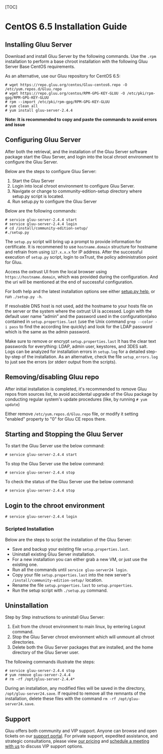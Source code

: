 [TOC]

# CentOS 6.5 Installation Guide
## Installing Gluu Server 
Download and install Gluu Server by the following commands. Use the
`.rpm` installation to perform a base chroot installation with the
following Gluu Server Base CentOS requirements.

As an alternative, use our Gluu repository for CentOS 6.5:

```
# wget https://repo.gluu.org/centos/Gluu-centos6.repo -O /etc/yum.repos.d/Gluu.repo
# wget https://repo.gluu.org/centos/RPM-GPG-KEY-GLUU -O /etc/pki/rpm-gpg/RPM-GPG-KEY-GLUU
# rpm --import /etc/pki/rpm-gpg/RPM-GPG-KEY-GLUU
# yum clean all
# yum install gluu-server-2.4.4
```
**Note: It is recommended to copy and paste the commands to avoid errors and issue**

## Configuring Gluu Server

After both the retrieval, and the installation of the Gluu Server
software package start the Gluu Server, and login into the local chroot
environment to configure the Gluu Server.

Below are the steps to configure Gluu Server:

1. Start the Gluu Server
2. Login into local chroot environment to configure Gluu Server.
3. Navigate or change to community-edition-setup directory where setup.py script is located.
4. Run setup.py to configure the Gluu Server

Below are the following commands:

```
# service gluu-server-2.4.4 start
# service gluu-server-2.4.4 login
# cd /install/community-edition-setup/
#./setup.py
```

The `setup.py` script will bring up a prompt to provide information for certificate. It is recommened to use
`hostname.domain` structure for hostname and refrain from using `127.x.x.x`
for IP address. After the successful execution of `setup.py` script, login to oxTrust,
the policy administration point for Gluu. 

Access the oxtrust UI from the local browser using `https://hostname.domain`, which was provided during the configuration. And the uri will be mentioned at the end of successful configuration.

For both help and the latest installation options see either [setup.py help](./setup_py.md), or run `./setup.py -h`.

If resolvable DNS host is not used, add the hostname to your hosts file on the server or the system where the oxtrust UI is accessed. Login with the default user name “admin” and the password used in the configuration(also contained in `setup.properties.last` (use the Unix command `grep --color -i pass` to find the according line quickly) and look for the LDAP password which is the same as the admin password.

Make sure to remove or encrypt `setup.properties.last` It has the clear  text passwords for everything: LDAP, admin user, keystores, and 3DES salt. Logs can be analyzed for installation errors in `setup.log` for a detailed step-by-step of the installation. As an alternative, check the file `setup_errors.log` to just see the errors (or stderr output from the scripts).

## Removing/disabling Gluu repo

After initial installation is completed, it's recommended to remove Gluu repos from sources list, to avoid accidental upgrade of the Gluu package by conducting regular system's update procedures (like, by running `# yum update`)

Either remove `/etc/yum.repos.d/Gluu.repo` file, or modify it setting "enabled" property to "0" for Gluu CE repos there.

## Starting and Stopping the Gluu Server

To start the Gluu Server use the below command:

```
# service gluu-server-2.4.4 start
```

To stop the Gluu Server use the below command:

```
# service gluu-server-2.4.4 stop
```

To check the status of the Gluu Server use the below command:

```
# service gluu-server-2.4.4 stop
```

## Login to the chroot environment

```
# service gluu-server-2.4.4 login
```

### Scripted Installation

Below are the steps to script the installation of the Gluu Server:

* Save and backup your existing file `setup.properties.last`.
* Uninstall existing Gluu Server installation.
* For a new installation you can either grab a new VM, or just use the
  existing one.
* Run all the commands until `service gluu-server24 login`.
* Copy your file `setup.properties.last` into the new server's
  `/install/community-edition-setup/` location.
* Rename the file `setup.properties.last` to `setup.properties`.
* Run the setup script with `./setup.py` command.

## Uninstallation

Step by Step instructions to uninstall Gluu Server:  

1.  Exit from the chroot environment to main linux, by entering Logout command.  
2.  Stop the Gluu Server chroot environment which will unmount all chroot directories.  
3.  Delete both the Gluu Server packages that are installed, and the home directory of the Gluu Server user. 

The following commands illustrate the steps:

```
# service gluu-server-2.4.4 stop
# yum remove gluu-server-2.4.4
# rm -rf /opt/gluu-server-2.4.4*
```

During an installation, any modified files will be saved in the directory, `/opt/gluu-server24.save`.  If required to remove all the remnants of the installation, delete these files with the command `rm -rf /opt/gluu-server24.save`.

## Support

Gluu offers both community and VIP support. Anyone can browse and open
tickets on our [support portal](http://support.gluu.org). For private
support, expedited assistance, and strategic consultations, please view
[our pricing](http://gluu.org/pricing) and [schedule a meeting with
us](http://gluu.org/booking) to discuss VIP support options.
